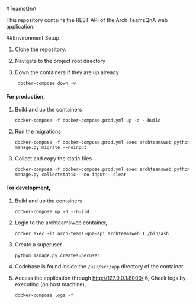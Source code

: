 #TeamsQnA

This repository contains the REST API of the Arch|TeamsQnA web application.

##Environment Setup
1. Clone the repository.
1. Navigate to the project root directory
2. Down the containers if they are up already
        
        docker-compose down -v
#### For production,
1. Build and up the containers
      
       docker-compose -f docker-compose.prod.yml up -d --build
2. Run the migrations
    
       docker-compose -f docker-compose.prod.yml exec archteamsweb python manage.py migrate --noinput
3. Collect and copy the static files
    
       docker-compose -f docker-compose.prod.yml exec archteamsweb python manage.py collectstatic --no-input --clear
#### For development,
1. Build and up the containers
      
       docker-compose up -d --build
2. Login to the archteamsweb container,
    
       docker exec -it arch-teams-qna-api_archteamsweb_1 /bin/ash
    
3. Create a superuser
    
       python manage.py createsuperuser
4. Codebase is found inside the `/usr/src/app` directory of the container.
5. Access the application through http://127.0.0.1:8000/
6, Check logs by executing (on host machine),
        
       docker-compose logs -f
    
